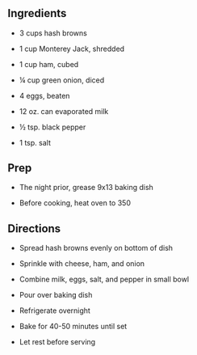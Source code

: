 # 

## Ingredients

- 3 cups hash browns

- 1 cup Monterey Jack, shredded

- 1 cup ham, cubed

- ¼ cup green onion, diced

- 4 eggs, beaten

- 12 oz. can evaporated milk

- ½ tsp. black pepper

- 1 tsp. salt

## Prep

- The night prior, grease 9x13 baking dish

- Before cooking, heat oven to 350

## Directions

- Spread hash browns evenly on bottom of dish

- Sprinkle with cheese, ham, and onion

- Combine milk, eggs, salt, and pepper in small bowl

- Pour over baking dish

- Refrigerate overnight

- Bake for 40-50 minutes until set

- Let rest before serving
